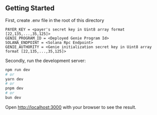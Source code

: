 ## Getting Started

First, create .env file in the root of this directory
```
PAYER_KEY = <payer's secret key in Uint8 array format [22,135,...,35,125]>
GENIE_PROGRAM_ID = <Deployed Genie Program Id>
SOLANA_ENDPOINT = <Solana Rpc Endpoint>
GENIE_AUTHORITY = <Genie initialization secret key in Uint8 array format [22,135,...,35,125]>
```

Secondly, run the development server:

```bash
npm run dev
# or
yarn dev
# or
pnpm dev
# or
bun dev
```

Open [http://localhost:3000](http://localhost:3000) with your browser to see the result.
